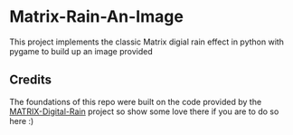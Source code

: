 # Matrix-Rain-An-Image
This project implements the classic Matrix digial rain effect in python with pygame to build up an image provided


## Credits

The foundations of this repo were built on the code provided by the [MATRIX-Digital-Rain](https://github.com/StanislavPetrovV/MATRIX-Digital-Rain) project so show some love there if you are to do so here :)
